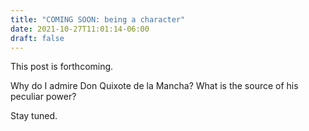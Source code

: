 ```yaml
---
title: "COMING SOON: being a character"
date: 2021-10-27T11:01:14-06:00
draft: false
---
```


This post is forthcoming.

Why do I admire Don Quixote de la Mancha?
What is the source of his peculiar power?

Stay tuned.
